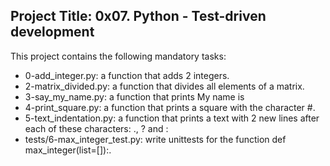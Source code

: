 ## Project Title: 0x07. Python - Test-driven development

This project contains the following mandatory tasks:

* 0-add_integer.py: a function that adds 2 integers.
* 2-matrix_divided.py: a function that divides all elements of a matrix.
* 3-say_my_name.py: a function that prints My name is <first name> <last name>
* 4-print_square.py: a function that prints a square with the character #.
* 5-text_indentation.py: a function that prints a text with 2 new lines after each of these characters: ., ? and :
* tests/6-max_integer_test.py: write unittests for the function def max_integer(list=[]):.
